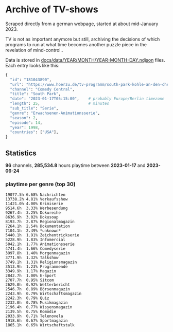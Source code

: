 # Archive of TV-shows

Scraped directly from a german webpage, started at about mid-January 2023.

TV is not as important anymore but still, archiving the decisions of which programs to run at what time
becomes another puzzle piece in the revelation of mind-control.. 

Data is stored in [docs/data/YEAR/MONTH/YEAR-MONTH-DAY.ndjson](docs/data/) files. 
Each entry looks like this:

```python
{
  "id": "181043890", 
  "url": "https://www.hoerzu.de/tv-programm/south-park-kohle-an-den-chefkoch/bid_181043890/", 
  "channel": "Comedy Central", 
  "title": "South Park", 
  "date": "2023-01-17T05:15:00",    # probably Europe/Berlin timezone 
  "length": 25,                     # minutes 
  "sub_title": "Serie", 
  "genre": "Erwachsenen-Animationsserie", 
  "season": 2, 
  "episode": 14, 
  "year": 1998, 
  "countries": ["USA"],
}
```

## Statistics

**96** channels, **285,534.8** hours playtime between **2023-01-17** and **2023-06-24**


### playtime per genre (top 30)

    19077.5h 6.68% Nachrichten
    13738.2h 4.81% Verkaufsshow
    11421.0h 4.00% Krimiserie
    9514.6h  3.33% Werbesendung
    9267.4h  3.25% Dokureihe
    8636.9h  3.02% Dokusoap
    8193.7h  2.87% Regionalmagazin
    7264.1h  2.54% Dokumentation
    7104.1h  2.49% *unknown*
    5440.1h  1.91% Zeichentrickserie
    5228.9h  1.83% Infomercial
    5042.1h  1.77% Animationsserie
    4741.4h  1.66% Comedyserie
    3997.8h  1.40% Morgenmagazin
    3771.9h  1.32% Talkshow
    3749.1h  1.31% Religionsmagazin
    3513.9h  1.23% Programmende
    3349.9h  1.17% Magazin
    2842.7h  1.00% E-Sport
    2707.7h  0.95% Sitcom
    2629.0h  0.92% Wetterbericht
    2546.7h  0.89% Börsenmagazin
    2243.9h  0.79% Wirtschaftsmagazin
    2242.3h  0.79% Quiz
    2232.0h  0.78% Musikmagazin
    2196.4h  0.77% Wissensmagazin
    2139.5h  0.75% Komödie
    2033.9h  0.71% Telenovela
    1918.6h  0.67% Sportmagazin
    1865.1h  0.65% Wirtschaftstalk
